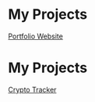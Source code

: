 # My Projects
[Portfolio Website](https://rooghz.github.io)

# My Projects
[Crypto Tracker](https://rooghz.github.io/Crypto_Tracker)
